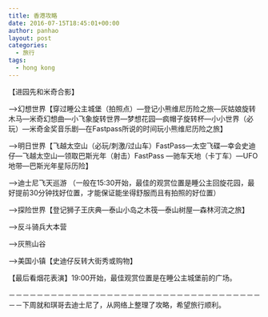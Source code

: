 ```yaml
---
title: 香港攻略
date: 2016-07-15T18:45:01+00:00
author: panhao
layout: post
categories:
  - 旅行
tags:
  - hong kong
---
```

<p class="p1">
  <span class="s1">【进园先和米奇合影】</span>
</p>

<p class="p1">
  <span class="s1">——>幻想世界【穿过睡公主城堡（拍照点）—登记小熊维尼历险之旅—灰姑娘旋转木马—米奇幻想曲—小飞象旋转世界—梦想花园—疯帽子旋转杯—小小世界（必玩）—米奇金奖音乐剧—在Fastpass所说的时间玩小熊维尼历险之旅】</span>
</p>

<p class="p1">
  <span class="s1">——>明日世界【飞越太空山（必玩/刺激/过山车）FastPass—太空飞碟—幸会史迪仔—飞越太空山—领取巴斯光年（射击）FastPass —驰车天地（卡丁车）—UFO地带—巴斯光年星际历险】</span>
</p>

<p class="p1">
  <span class="s1">——>迪士尼飞天巡游 （一般在15:30开始，最佳的观赏位置是睡公主回旋花园，最好提前30分钟找好位置，才能保证能坐得舒服而且有拍照的好位置）</span>
</p>

<p class="p1">
  <span class="s1">——>探险世界【登记狮子王庆典—泰山小岛之木筏—泰山树屋—森林河流之旅】</span>
</p>

<p class="p1">
  <span class="s1">——>反斗骑兵大本营</span>
</p>

<p class="p1">
  <span class="s1">——>灰熊山谷</span>
</p>

<p class="p1">
  <span class="s1">——>美国小镇【史迪仔反转大街秀或购物】</span>
</p>

<p class="p1">
  <span class="s1">【最后看烟花表演】19:00开始，最佳观赏位置是在睡公主城堡前的广场。</span>
</p>

<p class="p1">
  －－－－－－－－－－－－－－－－－－－－－－－－－－－－－－－－－－－－－－下周就和琪哥去迪士尼了，从网络上整理了攻略，希望旅行顺利。
</p>